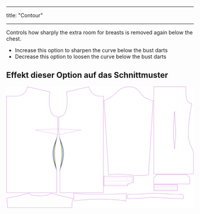 - - -
title: "Contour"
- - -

Controls how sharply the extra room for breasts is removed again below the chest.

- Increase this option to sharpen the curve below the bust darts
- Decrease this option to loosen the curve below the bust darts

## Effekt dieser Option auf das Schnittmuster

![This image shows the effect of this option by superimposing several variants that have a different value for this option](simone_contour_sample.svg "Effect of this option on the pattern")

